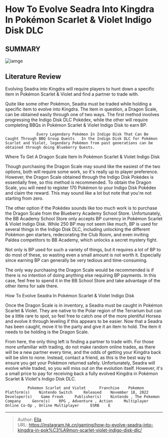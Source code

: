 # How To Evolve Seadra Into Kingdra In Pokémon Scarlet &amp; Violet Indigo Disk DLC


## SUMMARY 

![iamge](https://static1.srcdn.com/wordpress/wp-content/uploads/2024/01/how-to-evolve-seadra-into-kingdra-in-poke-mon-scarlet-violet-indigo-disk-dlc.jpg)

## Literature Review

Evolving Seadra into Kingdra will require players to hunt down a specific item in Pokémon Scarlet &amp; Violet and find a partner to trade with.





Quite like some other Pokémon, Seadra must be traded while holding a specific item to evolve into Kingdra. The item in question, a Dragon Scale, can be obtained easily through one of two ways. The first method involves progressing the Indigo Disk DLC Pokédex, while the other will require completing BBQs in Pokémon Scarlet &amp; Violet Indigo Disk to earn BP.




                  Every Legendary Pokémon In Indigo Disk That Can Be Caught Through BBQ Group Quests   In the Indigo Disk DLC for Pokémon Scarlet and Violet, legendary Pokémon from past generations can be obtained through doing Blueberry Quests.   


 Where To Get A Dragon Scale Item In Pokémon Scarlet &amp; Violet Indigo Disk 
         

Though purchasing the Dragon Scale may sound like the easiest of the two options, both will require some work, so it&#39;s really up to player preference. However, the Dragon Scale obtained through the Indigo Disk Pokédex is essentially free, so this method is recommended. To obtain the Dragon Scale, you will need to register 170 Pokémon to your Indigo Disk Pokédex and claim the reward. This may sound like a lot but note that you&#39;re not starting from zero.

The other option if the Pokédex sounds like too much work is to purchase the Dragon Scale from the Blueberry Academy School Store. Unfortunately, the BB Academy School Store only accepts BP currency in Pokémon Scarlet &amp; Violet Indigo Disk. While 250 BP may not seem like much, BP is used for several things in the Indigo Disk DLC, including unlocking the different Pokémon gen starters, redecorating the Club Room, and even inviting Paldea competitors to BB Academy, which unlocks a secret mystery fight.






Not only is BP used for such a variety of things, but it requires a lot of BP to do most of these, so wasting even a small amount is not worth it. Especially since earning BP can generally be very tedious and time-consuming.




The only way purchasing the Dragon Scale would be recommended is if there is no intention of doing anything else requiring BP payments. In this case, feel free to spend it in the BB School Store and take advantage of the other items for sale there.



 How To Evolve Seadra In Pokémon Scarlet &amp; Violet Indigo Disk 
          

Once the Dragon Scale is in inventory, a Seadra must be caught in Pokémon Scarlet &amp; Violet. They are native to the Polar region of the Terrarium but can be a little rare to spot, so feel free to catch one of the more plentiful Horsea and evolve it through leveling if this appears to be easier. Now that a Seadra has been caught, move it to the party and give it an item to hold. The item it needs to be holding is the Dragon Scale.




From here, the only thing left is finding a partner to trade with. For those more unfamiliar with trading, do not make random online trades, as there will be a new partner every time, and the odds of getting your Kingdra back will be slim to none. Instead, contact a friend, as this is the best way to ensure you get your Pokémon returned safely. Unfortunately, Seadra will evolve while traded, so you will miss out on the evolution itself. However, it&#39;s a small price to pay for receiving back a fully evolved Kingdra in Pokémon Scarlet &amp; Violet&#39;s Indigo Disk DLC.

              Pokemon Scarlet and Violet      Franchise    Pokemon     Platform(s)    Nintendo Switch     Released    November 18, 2022     Developer(s)    Game Freak     Publisher(s)    Nintendo , The Pokemon Company     Genre(s)    RPG , Adventure , Action     Multiplayer    Online Co-Op , Online Multiplayer     ESRB    E      


---

> Author: [Ella](https://instagram.hk.cn/)  
> URL: https://instagram.hk.cn/gaming/how-to-evolve-seadra-into-kingdra-in-pok%C3%A9mon-scarlet-violet-indigo-disk-dlc/  

